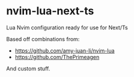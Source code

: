 # nvim-lua-next-ts

Lua Nvim configuration ready for use for Next/Ts

Based off combinations from:

- https://github.com/amy-juan-li/nvim-lua
- https://github.com/ThePrimeagen

And custom stuff.
